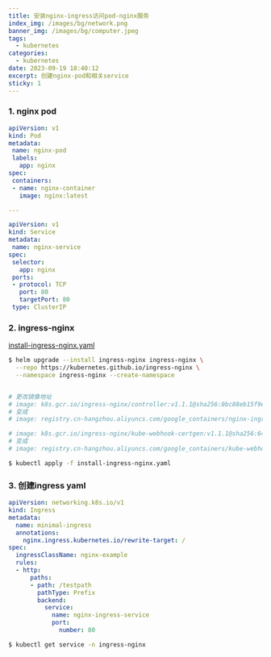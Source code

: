 ```yaml
---
title: 安装nginx-ingress访问pod-nginx服务
index_img: /images/bg/network.png
banner_img: /images/bg/computer.jpeg
tags:
  - kubernetes
categories:
  - kubernetes
date: 2023-09-19 18:40:12
excerpt: 创建nginx-pod和相关service
sticky: 1
---
```


### 1. nginx pod

```yml
apiVersion: v1
kind: Pod
metadata:
 name: nginx-pod
 labels:
   app: nginx
spec:
 containers:
 - name: nginx-container
   image: nginx:latest

---

apiVersion: v1
kind: Service
metadata:
 name: nginx-service
spec:
 selector:
   app: nginx
 ports:
 - protocol: TCP
   port: 80
   targetPort: 80
 type: ClusterIP
```

### 2. ingress-nginx 

[install-ingress-nginx.yaml](https://raw.githubusercontent.com/kubernetes/ingress-nginx/controller-v1.8.2/deploy/static/provider/cloud/deploy.yaml)

```bash
$ helm upgrade --install ingress-nginx ingress-nginx \
  --repo https://kubernetes.github.io/ingress-nginx \
  --namespace ingress-nginx --create-namespace


# 更改镜像地址
# image: k8s.gcr.io/ingress-nginx/controller:v1.1.1@sha256:0bc88eb15f9e7f84e8e56c14fa5735aaa488b840983f87bd79b1054190e660de
# 变成
# image: registry.cn-hangzhou.aliyuncs.com/google_containers/nginx-ingress-controller:v1.1.1

# image: k8s.gcr.io/ingress-nginx/kube-webhook-certgen:v1.1.1@sha256:64d8c73dca984af206adf9d6d7e46aa550362b1d7a01f3a0a91b20cc67868660
# 变成
# image: registry.cn-hangzhou.aliyuncs.com/google_containers/kube-webhook-certgen:v1.1.1

$ kubectl apply -f install-ingress-nginx.yaml
```

### 3. 创建ingress yaml

``` yaml
apiVersion: networking.k8s.io/v1
kind: Ingress
metadata:
  name: minimal-ingress
  annotations:
    nginx.ingress.kubernetes.io/rewrite-target: /
spec:
  ingressClassName: nginx-example
  rules:
  - http:
      paths:
      - path: /testpath
        pathType: Prefix
        backend:
          service:
            name: nginx-ingress-service
            port:
              number: 80
```

``` bash
$ kubectl get service -n ingress-nginx
```